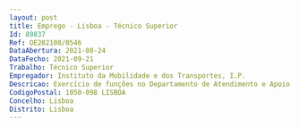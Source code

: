 ```yaml
--- 
layout: post
title: Emprego - Lisboa - Técnico Superior
Id: 89837
Ref: OE202108/0546
DataAbertura: 2021-08-24
DataFecho: 2021-09-21
Trabalho: Técnico Superior
Empregador: Instituto da Mobilidade e dos Transportes, I.P.
Descricao: Exercício de funções no Departamento de Atendimento e Apoio ao Utilizadornomeadamente as que se descrevem em seguida a) Funções consultivas, de estudo, planeamento, elaboração de pareceres eprojetos, com responsabilidade e autonomia técnica com enquadramentosuperior qualificado b) Dinamizar conteúdos no site e redes sociais c) Criar conteúdos interativos d) Desenvolver projetos na área da comunicação institucional e) Coordenar informação com recurso a conteúdos de Design e Multimédia f) Editar material informativo sobre a instituição, entre muitas outras ações deimpacto interno e externo.
CodigoPostal: 1050-098 LISBOA
Concelho: Lisboa
Distrito: Lisboa
--- 
```

